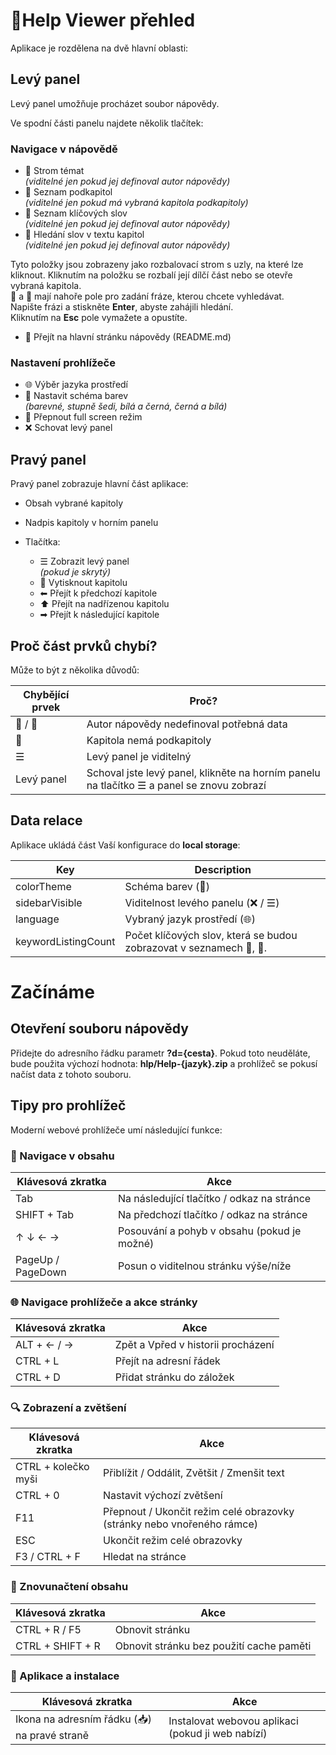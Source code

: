# &#128214;Help Viewer přehled

Aplikace je rozdělena na dvě hlavní oblasti:

## Levý panel

Levý panel umožňuje procházet soubor nápovědy.

Ve spodní části panelu najdete několik tlačítek:

### Navigace v nápovědě

  - &#x1F4D6; Strom témat  
    *(viditelné jen pokud jej definoval autor nápovědy)*
  - &#x1F516; Seznam podkapitol  
    *(viditelné jen pokud má vybraná kapitola podkapitoly)*
  - &#x1F4C7; Seznam klíčových slov  
    *(viditelné jen pokud jej definoval autor nápovědy)*
  - &#x1F50E; Hledání slov v textu kapitol  
    *(viditelné jen pokud jej definoval autor nápovědy)*

  Tyto položky jsou zobrazeny jako rozbalovací strom s uzly, na které lze kliknout. Kliknutím na položku se rozbalí její dílčí část nebo se otevře vybraná kapitola.  
  &#x1F4C7; a &#x1F50E; mají nahoře pole pro zadání fráze, kterou chcete vyhledávat.  
  Napište frázi a stiskněte **Enter**, abyste zahájili hledání.  
  Kliknutím na **Esc** pole vymažete a opustíte.

  - &#x1F3E1; Přejít na hlavní stránku nápovědy (README.md)

### Nastavení prohlížeče

  - &#x1F310; Výběr jazyka prostředí
  - &#127912; Nastavit schéma barev  
    *(barevné, stupně šedi, bílá a černá, černá a bílá)*
  - &#x1F532; Přepnout full screen režim
  - &#x274C;&#xFE0E; Schovat levý panel

## Pravý panel

Pravý panel zobrazuje hlavní část aplikace:

- Obsah vybrané kapitoly
- Nadpis kapitoly v horním panelu
- Tlačítka:

  - &#x2630; Zobrazit levý panel  
    *(pokud je skrytý)*
  - &#x1F4C4; Vytisknout kapitolu
  - &#x2B05; Přejít k předchozí kapitole
  - &#x2B06; Přejít na nadřízenou kapitolu
  - &#x27A1; Přejít k následující kapitole
  
## Proč část prvků chybí?

Může to být z několika důvodů:

| Chybějící prvek | Proč? |
|---|---|
| &#x1F4D6; / &#x1F4C7; | Autor nápovědy nedefinoval potřebná data |
| &#x1F516; | Kapitola nemá podkapitoly |
| &#x2630; | Levý panel je viditelný |
| Levý panel | Schoval jste levý panel, klikněte na horním panelu na tlačítko ☰ a panel se znovu zobrazí |

## Data relace

Aplikace ukládá část Vaší konfigurace do **local storage**:

| Key | Description |
|---|---|
| colorTheme | Schéma barev (&#127912;) |
| sidebarVisible | Viditelnost levého panelu (&#x274C;&#xFE0E; / &#x2630;) |
| language | Vybraný jazyk prostředí (&#x1F310;) |
| keywordListingCount | Počet klíčových slov, která se budou zobrazovat v seznamech &#x1F4C7;, &#x1F50E;. |

# Začínáme

## Otevření souboru nápovědy

Přidejte do adresního řádku parametr **?d={cesta}**. Pokud toto neuděláte, bude použita výchozí hodnota: **hlp/Help-{jazyk}.zip** a prohlížeč se pokusí načíst data z tohoto souboru.

## Tipy pro prohlížeč

Moderní webové prohlížeče umí následující funkce:

### 🧭 Navigace v obsahu

| Klávesová zkratka | Akce |
|---|---|
| Tab | Na následující tlačítko / odkaz na stránce |
| SHIFT + Tab | Na předchozí tlačítko / odkaz na stránce |
| ↑ ↓ ← → | Posouvání a pohyb v obsahu (pokud je možné) |
| PageUp / PageDown | Posun o viditelnou stránku výše/níže |

### &#127760; Navigace prohlížeče a akce stránky

| Klávesová zkratka | Akce |
|---|---|
| ALT + ← / → | Zpět a Vpřed v historii procházení |
| CTRL + L | Přejít na adresní řádek |
| CTRL + D | Přidat stránku do záložek |

### &#x1F50D; Zobrazení a zvětšení

| Klávesová zkratka | Akce |
|---|---|
| CTRL + kolečko myši | Přiblížit / Oddálit, Zvětšit / Zmenšit text |
| CTRL + 0 | Nastavit výchozí zvětšení |
| F11 | Přepnout / Ukončit režim celé obrazovky (stránky nebo vnořeného rámce) |
| ESC | Ukončit režim celé obrazovky |
| F3 / CTRL + F | Hledat na stránce |

### &#x1F501; Znovunačtení obsahu

| Klávesová zkratka | Akce |
|---|---|
| CTRL + R / F5 | Obnovit stránku |
| CTRL + SHIFT + R | Obnovit stránku bez použití cache paměti |

### &#x1F4BE; Aplikace a instalace

| Klávesová zkratka | Akce |
|---|---|
| Ikona na adresním řádku (&#x1F4E5;) na pravé straně | Instalovat webovou aplikaci (pokud ji web nabízí) |
